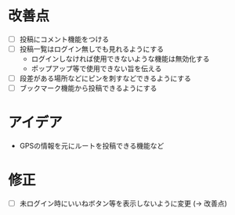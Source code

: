 # 改善点
- [ ] 投稿にコメント機能をつける
- [ ] 投稿一覧はログイン無しでも見れるようにする
  - ログインしなければ使用できないような機能は無効化する
  - ポップアップ等で使用できない旨を伝える
- [ ] 段差がある場所などにピンを刺すなどできるようにする
- [ ] ブックマーク機能から投稿できるようにする

# アイデア
- GPSの情報を元にルートを投稿できる機能など

# 修正
- [ ] 未ログイン時にいいねボタン等を表示しないように変更 (-> 改善点)